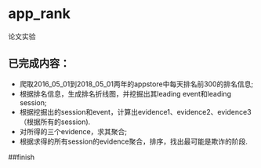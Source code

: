 ﻿# app_rank

论文实验

## 已完成内容：

- 爬取2016_05_01到2018_05_01两年的appstore中每天排名前300的排名信息;
- 根据排名信息，生成排名折线图，并挖掘出其leading event和leading session;
- 根据挖掘出的session和event，计算出evidence1、evidence2、evidence3（根据所有的session).
- 对所得的三个evidence，求其聚合;
- 根据求得的所有session的evidence聚合，排序，找出最可能是欺诈的阶段.

##finish
